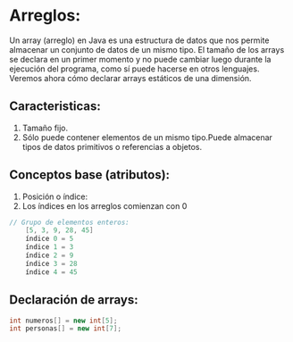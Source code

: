 # Arreglos:
Un array (arreglo) en Java es una estructura de datos que nos permite almacenar un conjunto de datos de un mismo tipo. 
El tamaño de los arrays se declara en un primer momento y no puede cambiar luego durante la ejecución del programa, 
como sí puede hacerse en otros lenguajes. Veremos ahora cómo declarar arrays estáticos de una dimensión.

## Caracteristicas:
1. Tamaño fijo.
2. Sólo puede contener elementos de un mismo tipo.Puede almacenar tipos de datos primitivos o referencias a objetos.

## Conceptos base (atributos):
1. Posición o índice:
2. Los índices en los arreglos comienzan con 0
    
```java
// Grupo de elementos enteros:
    [5, 3, 9, 28, 45]
    índice 0 = 5
    índice 1 = 3
    índice 2 = 9
    índice 3 = 28
    índice 4 = 45
```

## Declaración de arrays:
```java
int numeros[] = new int[5];
int personas[] = new int[7];
```
